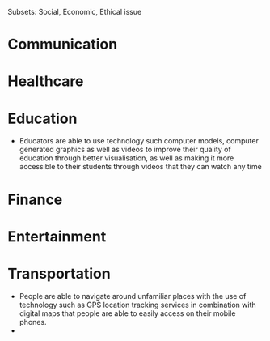 Subsets: Social, Economic, Ethical issue
# Communication

# Healthcare

# Education
- Educators are able to use technology such computer models, computer generated graphics as well as videos to improve their quality of education through better visualisation, as well as making it more accessible to their students through videos that they can watch any time

# Finance

# Entertainment

# Transportation

- People are able to navigate around unfamiliar places with the use of technology such as GPS location tracking services in combination with digital maps that people are able to easily access on their mobile phones.
- 
